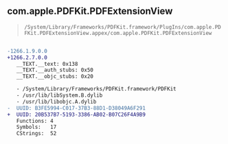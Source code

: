 ## com.apple.PDFKit.PDFExtensionView

> `/System/Library/Frameworks/PDFKit.framework/PlugIns/com.apple.PDFKit.PDFExtensionView.appex/com.apple.PDFKit.PDFExtensionView`

```diff

-1266.1.9.0.0
+1266.2.7.0.0
   __TEXT.__text: 0x138
   __TEXT.__auth_stubs: 0x50
   __TEXT.__objc_stubs: 0x20

   - /System/Library/Frameworks/PDFKit.framework/PDFKit
   - /usr/lib/libSystem.B.dylib
   - /usr/lib/libobjc.A.dylib
-  UUID: B3FE5994-C017-37B3-88D1-D38049A6F291
+  UUID: 20B537B7-5193-3386-AB02-B07C26F4A9B9
   Functions: 4
   Symbols:   17
   CStrings:  52

```
